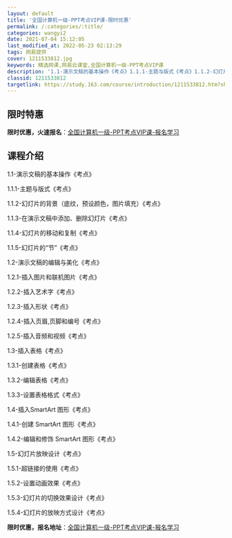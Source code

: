 ```yaml
---
layout: default
title: '全国计算机一级-PPT考点VIP课-限时优惠'
permalink: /:categories/:title/
categories: wangyi2
date: 2021-07-04 15:12:05
last_modified_at: 2022-05-23 02:13:29
tags: 网易提供
cover: 1211533812.jpg
keywords: 精选网课,网易云课堂,全国计算机一级-PPT考点VIP课
description: '1.1-演示文稿的基本操作《考点》1.1.1-主题与版式《考点》1.1.2-幻灯片的背景（底纹，预设颜色，图片填充）《考'
classid: 1211533812
targetlink: https://study.163.com/course/introduction/1211533812.htm?share=1&shareId=1025206652&utm_campaign=share&utm_medium=iphoneShare&utm_source=&utm_u=1025206652
---
```


## 限时特惠

**限时优惠，火速报名**：[全国计算机一级-PPT考点VIP课-报名学习](https://study.163.com/course/introduction/1211533812.htm?share=1&shareId=1025206652&utm_campaign=share&utm_medium=iphoneShare&utm_source=&utm_u=1025206652)

## 课程介绍

1.1-演示文稿的基本操作《考点》

1.1.1-主题与版式《考点》

1.1.2-幻灯片的背景（底纹，预设颜色，图片填充）《考点》

1.1.3-在演示文稿中添加、删除幻灯片《考点》

1.1.4-幻灯片的移动和复制《考点》

1.1.5-幻灯片的“节”《考点》

1.2-演示文稿的编辑与美化《考点》

1.2.1-插入图片和联机图片《考点》

1.2.2-插入艺术字《考点》

1.2.3-插入形状《考点》

1.2.4-插入页眉,页脚和编号《考点》

1.2.5-插入音频和视频《考点》

1.3-插入表格《考点》

1.3.1-创建表格《考点》

1.3.2-编辑表格《考点》

1.3.3-设置表格格式《考点》

1.4-插入SmartArt 图形《考点》

1.4.1-创建 SmartArt 图形《考点》

1.4.2-编辑和修饰 SmartArt 图形《考点》

1.5-幻灯片放映设计《考点》

1.5.1-超链接的使用《考点》

1.5.2-设置动画效果《考点》

1.5.3-幻灯片的切换效果设计《考点》

1.5.4-幻灯片的放映方式设计《考点》

**限时优惠，报名地址**：[全国计算机一级-PPT考点VIP课-报名学习](https://study.163.com/course/introduction/1211533812.htm?share=1&shareId=1025206652&utm_campaign=share&utm_medium=iphoneShare&utm_source=&utm_u=1025206652)

